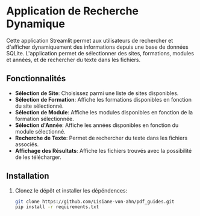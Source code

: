 # Application de Recherche Dynamique

Cette application Streamlit permet aux utilisateurs de rechercher et d'afficher dynamiquement des informations depuis une base de données SQLite. L'application permet de sélectionner des sites, formations, modules et années, et de rechercher du texte dans les fichiers.

## Fonctionnalités

- **Sélection de Site**: Choisissez parmi une liste de sites disponibles.
- **Sélection de Formation**: Affiche les formations disponibles en fonction du site sélectionné.
- **Sélection de Module**: Affiche les modules disponibles en fonction de la formation sélectionnée.
- **Sélection d'Année**: Affiche les années disponibles en fonction du module sélectionné.
- **Recherche de Texte**: Permet de rechercher du texte dans les fichiers associés.
- **Affichage des Résultats**: Affiche les fichiers trouvés avec la possibilité de les télécharger.

## Installation

1. Clonez le dépôt et installer les dépéndences:

   ```sh
   git clone https://github.com/Lisiane-von-ahn/pdf_guides.git
   pip install -r requirements.txt
  ```



   
